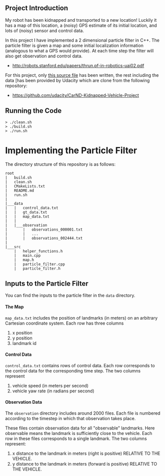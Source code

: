 

## Project Introduction
My robot has been kidnapped and transported to a new location! Luckily it has a map of this location, a (noisy) GPS estimate of its initial location, and lots of (noisy) sensor and control data.

In this project I have implemented a 2 dimensional particle filter in C++. The particle filter is given a map and some initial localization information (analogous to what a GPS would provide). At each time step the filter will also get observation and control data.
- http://robots.stanford.edu/papers/thrun.pf-in-robotics-uai02.pdf

For this project, only [this source file](https://github.com/mithi/kidnapped-vehicle/blob/master/src/particle_filter.cpp) has been written, the rest including the data [has been provided by Udacity which are clone from the following repository:
- https://github.com/udacity/CarND-Kidnapped-Vehicle-Project

## Running the Code
```
> ./clean.sh
> ./build.sh
> ./run.sh
```

# Implementing the Particle Filter
The directory structure of this repository is as follows:

```
root
|   build.sh
|   clean.sh
|   CMakeLists.txt
|   README.md
|   run.sh
|
|___data
|   |   control_data.txt
|   |   gt_data.txt
|   |   map_data.txt
|   |
|   |___observation
|       |   observations_000001.txt
|       |   ...
|       |   observations_002444.txt
|   
|___src
    |   helper_functions.h
    |   main.cpp
    |   map.h
    |   particle_filter.cpp
    |   particle_filter.h
```

## Inputs to the Particle Filter
You can find the inputs to the particle filter in the `data` directory.

#### The Map
`map_data.txt` includes the position of landmarks (in meters) on an arbitrary Cartesian coordinate system. Each row has three columns
1. x position
2. y position
3. landmark id

#### Control Data
`control_data.txt` contains rows of control data. Each row corresponds to the control data for the corresponding time step. The two columns represent
1. vehicle speed (in meters per second)
2. vehicle yaw rate (in radians per second)

#### Observation Data
The `observation` directory includes around 2000 files. Each file is numbered according to the timestep in which that observation takes place.

These files contain observation data for all "observable" landmarks. Here observable means the landmark is sufficiently close to the vehicle. Each row in these files corresponds to a single landmark. The two columns represent:
1. x distance to the landmark in meters (right is positive) RELATIVE TO THE VEHICLE.
2. y distance to the landmark in meters (forward is positive) RELATIVE TO THE VEHICLE.

